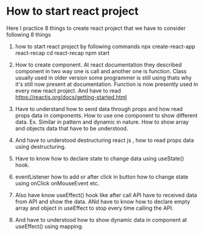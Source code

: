# How to start react project
Here I practice 8 things to create react project that we have to consider following 8 things
1. how to start react project by following commands
    npx create-react-app react-recap
    cd react-recap
    npm start

2. How to create component. At react documentation they described component in two way one is call and another one is function. Class usually used in older version some programmer is still using thats why it's still now present at documentation. Function is now presently used in every new react project.
And have to read https://reactjs.org/docs/getting-started.html
3. Have to understand how to send data through props and how read props data in components. How to use one component to show different data. Ex. Similar in pattern and dynamic in nature. How to show array and objects data that have to be understood.
4. And have to understood destructuring react js , how to read props data using destructuring.
5. Have to know how to declare state to change data using useState() hook.
6. eventListener how to add or after click in button how to change state using onClick onMouseEvent etc.
7. Also have know useEffect() hook like after call API have to received data from API and show the data. ANd have to know how to declare empty array and object in useEffect to stop every time calling the API.
8. And have to understood   how to show dynamic data in component at useEffect() using mapping.